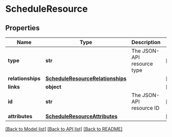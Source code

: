 # ScheduleResource

## Properties
Name | Type | Description | Notes
------------ | ------------- | ------------- | -------------
**type** | **str** | The JSON-API resource type | [optional] 
**relationships** | [**ScheduleResourceRelationships**](ScheduleResourceRelationships.md) |  | [optional] 
**links** | **object** |  | [optional] 
**id** | **str** | The JSON-API resource ID | [optional] 
**attributes** | [**ScheduleResourceAttributes**](ScheduleResourceAttributes.md) |  | [optional] 

[[Back to Model list]](../README.md#documentation-for-models) [[Back to API list]](../README.md#documentation-for-api-endpoints) [[Back to README]](../README.md)


